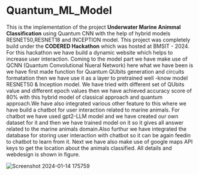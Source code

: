 # Quantum_ML_Model
This is the implementation of the project **Underwater Marine Animmal Classification** using Quantum CNN with the help of hybrid models RESNET50,RESNET18 and INCEPTION model.
This project was completely build under the **CODERED Hackathon** which was hosted at BMSIT - 2024.
For this hackathon we have build a dynamic website which helps to increase user interaction. Coming to the model part
we have make use of QCNN (Quantum Convolutional Nueral Network) here what we have been is we have first made 
function for Quantum QUbits generation and circuits formatation then we have use it as a layer to pretrained well
-know model RESNET50 & Inception model. We have tried with different set of QUbits value and different epoch values
then we have achieved accuracy score of 80% with this hybrid model of classical approach and quantum approach.We
have also integrated various other feature to this where we have build a chatbot for user interaction related to 
marine animals. For chatbot we have used gpt2-LLM model and we have created our own dataset for it and then we have trained model on it so it gives all answer related to the marine animals domain.Also furthur we have integrated the database for storing user interaction with chatbot so it can be again feedin to chatbot to learn from it.
Next we have also make use of google maps API keys to get the location about the animals classified.
All details and webdesign is shown in figure.


![Screenshot 2024-01-14 175759](https://github.com/Siddharth133/Quantum_ML_Model/assets/99598353/c0057e55-f543-47ad-9313-b15d15cce314)
